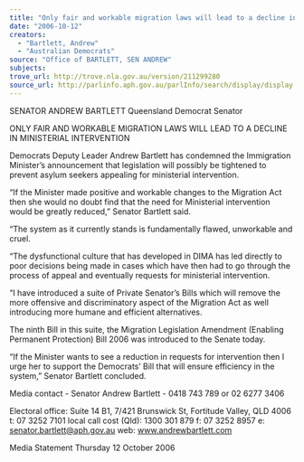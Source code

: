 ```yaml
---
title: "Only fair and workable migration laws will lead to a decline in ministerial intervention."
date: "2006-10-12"
creators:
  - "Bartlett, Andrew"
  - "Australian Democrats"
source: "Office of BARTLETT, SEN ANDREW"
subjects:
trove_url: http://trove.nla.gov.au/version/211299280
source_url: http://parlinfo.aph.gov.au/parlInfo/search/display/display.w3p;query=Id%3A%22media/pressrel/ODBL6%22
---
```


 

 SENATOR ANDREW BARTLETT  Queensland Democrat Senator    

 

 

 

 

 ONLY FAIR AND WORKABLE MIGRATION LAWS WILL LEAD TO A  DECLINE IN MINISTERIAL INTERVENTION   

 Democrats Deputy Leader Andrew Bartlett has condemned the Immigration Minister’s announcement  that legislation will possibly be tightened to prevent asylum seekers appealing for ministerial  intervention. 

 “If the Minister made positive and workable changes to the Migration Act then she would no doubt find  that the need for Ministerial intervention would be greatly reduced,” Senator Bartlett said. 

 “The system as it currently stands is fundamentally flawed, unworkable and cruel. 

 “The dysfunctional culture that has developed in DIMA has led directly to poor decisions being made in  cases which have then had to go through the process of appeal and eventually requests for ministerial  intervention. 

 “I have introduced a suite of Private Senator’s Bills which will remove the more offensive and  discriminatory aspect of the Migration Act as well introducing more humane and efficient alternatives.   

 The ninth Bill in this suite, the Migration Legislation Amendment (Enabling Permanent Protection) Bill  2006 was introduced to the Senate today.   

 “If the Minister wants to see a reduction in requests for intervention then I urge her to support the  Democrats’ Bill that will ensure efficiency in the system,” Senator Bartlett concluded. 

 

 

 Media contact - Senator Andrew Bartlett - 0418 743 789 or 02 6277 3406   

 

 

 

 

 

 

 

 

 Electoral office: Suite 14 B1, 7/421 Brunswick St, Fortitude Valley, QLD 4006  t: 07 3252 7101  local call cost (Qld): 1300 301 879   f: 07 3252 8957  e: senator.bartlett@aph.gov.au   web: www.andrewbartlett.com 

 Media Statement   Thursday 12 October 2006 

